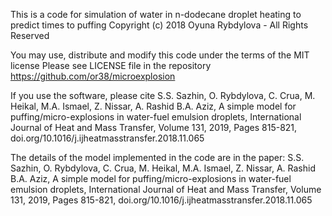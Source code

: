 This is a code for simulation of water in n-dodecane droplet heating to predict times to puffing
Copyright (c) 2018 Oyuna Rybdylova - All Rights Reserved

You may use, distribute and modify this code under the terms of the MIT license
Please see LICENSE file in the repository https://github.com/or38/microexplosion

If you use the software, please cite
S.S. Sazhin, O. Rybdylova, C. Crua, M. Heikal, M.A. Ismael, Z. Nissar, A. Rashid B.A. Aziz,
A simple model for puffing/micro-explosions in water-fuel emulsion droplets,
International Journal of Heat and Mass Transfer, Volume 131, 2019, Pages 815-821, doi.org/10.1016/j.ijheatmasstransfer.2018.11.065

The details of the model implemented in the code are in the paper:
S.S. Sazhin, O. Rybdylova, C. Crua, M. Heikal, M.A. Ismael, Z. Nissar, A. Rashid B.A. Aziz,
A simple model for puffing/micro-explosions in water-fuel emulsion droplets,
International Journal of Heat and Mass Transfer, Volume 131, 2019, Pages 815-821, doi.org/10.1016/j.ijheatmasstransfer.2018.11.065
